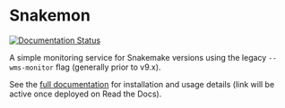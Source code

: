 # Snakemon

[![Documentation Status](https://readthedocs.org/projects/snakemon/badge/?version=latest)](https://snakemon.readthedocs.io/en/latest/?badge=latest)

A simple monitoring service for Snakemake versions using the legacy `--wms-monitor` flag (generally prior to v9.x).

See the [full documentation](https://snakemon.readthedocs.io/en/latest/) for installation and usage details (link will be active once deployed on Read the Docs).
